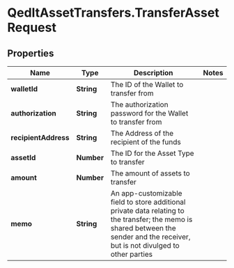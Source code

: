 # QedItAssetTransfers.TransferAssetRequest

## Properties
Name | Type | Description | Notes
------------ | ------------- | ------------- | -------------
**walletId** | **String** | The ID of the Wallet to transfer from | 
**authorization** | **String** | The authorization password for the Wallet to transfer from | 
**recipientAddress** | **String** | The Address of the recipient of the funds | 
**assetId** | **Number** | The ID for the Asset Type to transfer | 
**amount** | **Number** | The amount of assets to transfer | 
**memo** | **String** | An app-customizable field to store additional private data relating to the transfer; the memo is shared between the sender and the receiver, but is not divulged to other parties | 


